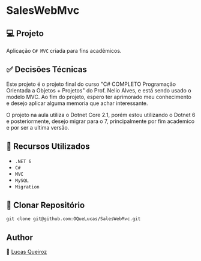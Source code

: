 # SalesWebMvc

## :computer: Projeto

Aplicação `C# MVC` criada para fins acadêmicos.

## :white_check_mark: Decisões Técnicas

Este projeto é o projeto final do curso "C# COMPLETO Programação Orientada a Objetos + Projetos" do Prof. Nelio Alves, e está sendo usado o modelo MVC.
Ao fim do projeto, espero ter aprimorado meu conhecimento e desejo aplicar alguma memoria que achar interessante.

O projeto na aula utiliza o Dotnet Core 2.1, porém estou utilizando o Dotnet 6 e posteriormente, desejo migrar para o 7, principalmente por fim academico e por ser a ultima versão.

## :wrench: Recursos Utilizados

- ``.NET 6``
- ``C#``
- ``MVC``
- ``MySQL``
- ``Migration``

## :floppy_disk: Clonar Repositório

```git clone git@github.com:OQueLucas/SalesWebMvc.git```

## Author
:boy: [Lucas Queiroz](https://github.com/OQueLucas/)
